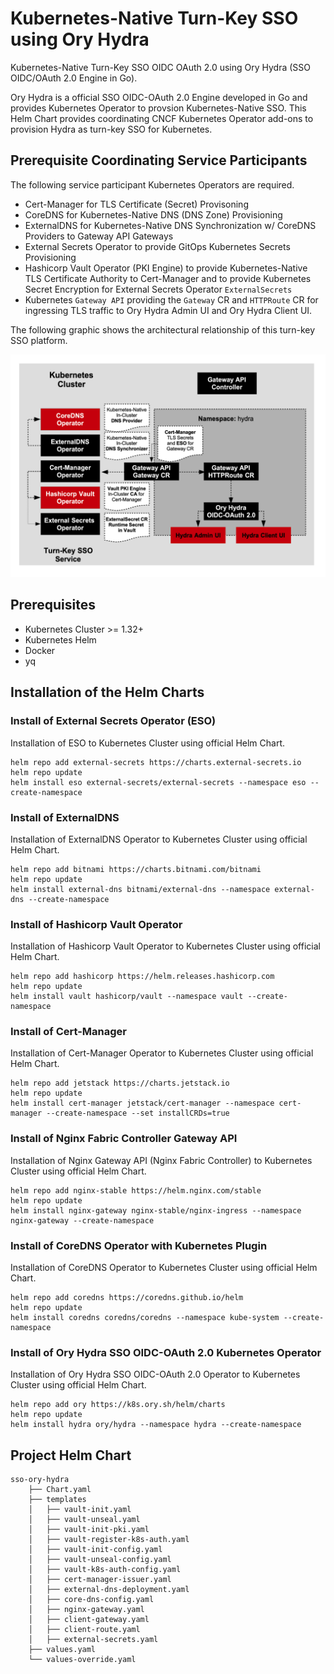 # Kubernetes-Native Turn-Key SSO using Ory Hydra
Kubernetes-Native Turn-Key SSO OIDC OAuth 2.0 using Ory Hydra (SSO OIDC/OAuth 2.0 Engine in Go).


Ory Hydra is a official SSO OIDC-OAuth 2.0 Engine developed in Go and provides Kubernetes Operator to provsion
Kubernetes-Native SSO. This Helm Chart provides coordinating CNCF Kubernetes Operator add-ons to provision Hydra as turn-key SSO for Kubernetes.

## Prerequisite Coordinating Service Participants

The following service participant Kubernetes Operators are required.

- Cert-Manager for TLS Certificate (Secret) Provisoning
- CoreDNS for Kubernetes-Native DNS (DNS Zone) Provisioning
- ExternalDNS for Kubernetes-Native DNS Synchronization w/ CoreDNS Providers to Gateway API Gateways
- External Secrets Operator to provide GitOps Kubernetes Secrets Provisioning
- Hashicorp Vault Operator (PKI Engine) to provide Kubernetes-Native TLS Certificate Authority
to Cert-Manager and to provide Kubernetes Secret Encryption for External Secrets Operator `ExternalSecrets`
- Kubernetes `Gateway API` providing the `Gateway` CR and `HTTPRoute` CR for ingressing TLS traffic to Ory Hydra Admin UI and Ory Hydra Client UI.

The following graphic shows the architectural relationship of this turn-key SSO platform.

![ory-hydra-turn-key-k8s-architecture](docs/hydra-sso.png)



## Prerequisites

- Kubernetes Cluster >= 1.32+
- Kubernetes Helm
- Docker
- yq


## Installation of the Helm Charts

### Install of External Secrets Operator (ESO)

Installation of ESO to Kubernetes Cluster using official Helm Chart.

```shell
helm repo add external-secrets https://charts.external-secrets.io
helm repo update
helm install eso external-secrets/external-secrets --namespace eso --create-namespace
```

### Install of ExternalDNS

Installation of ExternalDNS Operator to Kubernetes Cluster using official Helm Chart.

```shell
helm repo add bitnami https://charts.bitnami.com/bitnami
helm repo update
helm install external-dns bitnami/external-dns --namespace external-dns --create-namespace
```

### Install of Hashicorp Vault Operator

Installation of Hashicorp Vault Operator to Kubernetes Cluster using official Helm Chart.

```shell
helm repo add hashicorp https://helm.releases.hashicorp.com
helm repo update
helm install vault hashicorp/vault --namespace vault --create-namespace
```

### Install of Cert-Manager

Installation of Cert-Manager Operator to Kubernetes Cluster using official Helm Chart.

```shell
helm repo add jetstack https://charts.jetstack.io
helm repo update
helm install cert-manager jetstack/cert-manager --namespace cert-manager --create-namespace --set installCRDs=true
```

### Install of Nginx Fabric Controller Gateway API

Installation of Nginx Gateway API (Nginx Fabric Controller) to Kubernetes Cluster using official Helm Chart.

```shell
helm repo add nginx-stable https://helm.nginx.com/stable
helm repo update
helm install nginx-gateway nginx-stable/nginx-ingress --namespace nginx-gateway --create-namespace
```

### Install of CoreDNS Operator with Kubernetes Plugin

Installation of CoreDNS Operator to Kubernetes Cluster using official Helm Chart.

```shell
helm repo add coredns https://coredns.github.io/helm
helm repo update
helm install coredns coredns/coredns --namespace kube-system --create-namespace
```

### Install of Ory Hydra SSO OIDC-OAuth 2.0 Kubernetes Operator

Installation of Ory Hydra SSO OIDC-OAuth 2.0 Operator to Kubernetes Cluster using official Helm Chart.

```shell
helm repo add ory https://k8s.ory.sh/helm/charts
helm repo update
helm install hydra ory/hydra --namespace hydra --create-namespace
```



## Project Helm Chart

```shell
sso-ory-hydra
    ├── Chart.yaml
    ├── templates
    │   ├── vault-init.yaml
    │   ├── vault-unseal.yaml
    │   ├── vault-init-pki.yaml
    │   ├── vault-register-k8s-auth.yaml
    │   ├── vault-init-config.yaml
    │   ├── vault-unseal-config.yaml
    │   ├── vault-k8s-auth-config.yaml
    │   ├── cert-manager-issuer.yaml
    │   ├── external-dns-deployment.yaml
    │   ├── core-dns-config.yaml
    │   ├── nginx-gateway.yaml
    │   ├── client-gateway.yaml
    │   ├── client-route.yaml
    │   ├── external-secrets.yaml
    ├── values.yaml
    └── values-override.yaml
```
